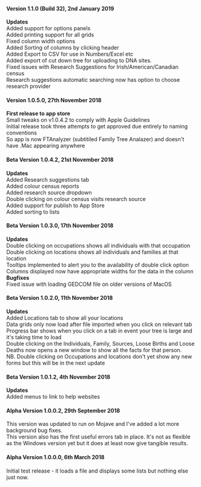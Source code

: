 #### Version 1.1.0 (Build 32), 2nd January 2019 ####
**Updates**  
Added support for options panels  
Added printing support for all grids  
Fixed column width options  
Added Sorting of columns by clicking header  
Added Export to CSV for use in Numbers/Excel etc  
Added export of cut down tree for uploading to DNA sites.  
Fixed issues with Research Suggestions for Irish/American/Canadian census  
Research suggestions automatic searching now has option to choose research provider  

#### Version 1.0.5.0, 27th November 2018 ####
**First release to app store**  
Small tweaks on v1.0.4.2 to comply with Apple Guidelines  
Initial release took three attempts to get approved due entirely to naming conventions  
So app is now FTAnalyzer (subtitiled Family Tree Analazer) and doesn't have .Mac appearing anywhere  

#### Beta Version 1.0.4.2, 21st November 2018 ####  
**Updates**  
Added Research suggestions tab  
Added colour census reports  
Added research source dropdown  
Double clicking on colour census visits research source  
Added support for publish to App Store  
Added sorting to lists  

#### Beta Version 1.0.3.0, 17th November 2018 ####  
**Updates**  
Double clicking on occupations shows all individuals with that occupation  
Double clicking on locations shows all individuals and families at that location  
Tooltips implemented to alert you to the availability of double click option  
Columns displayed now have appropriate widths for the data in the column  
**Bugfixes**  
Fixed issue with loading GEDCOM file on older versions of MacOS  

#### Beta Version 1.0.2.0, 11th November 2018 ####  
**Updates**  
Added Locations tab to show all your locations  
Data grids only now load after file imported when you click on relevant tab  
Progress bar shows when you click on a tab in event your tree is large and it's taking time to load  
Double clicking on the Individuals, Family, Sources, Loose Births and Loose Deaths now opens a new window to show all the facts for that person.  
NB. Double clicking on Occupations and locations don't yet show any new forms but this will be in the next update   

#### Beta Version 1.0.1.2, 4th November 2018 ####  
**Updates**  
Added menus to link to help websites

#### Alpha Version 1.0.0.2, 29th September 2018 ####
This version was updated to run on Mojave and I've added a lot more background bug fixes.  
This version also has the first useful errors tab in place. It's not as flexible as the Windows version yet but it does at least now give tangible results.  

#### Alpha Version 1.0.0.0, 6th March 2018 ####  
Initial test release - it loads a file and displays some lists but nothing else just now.  